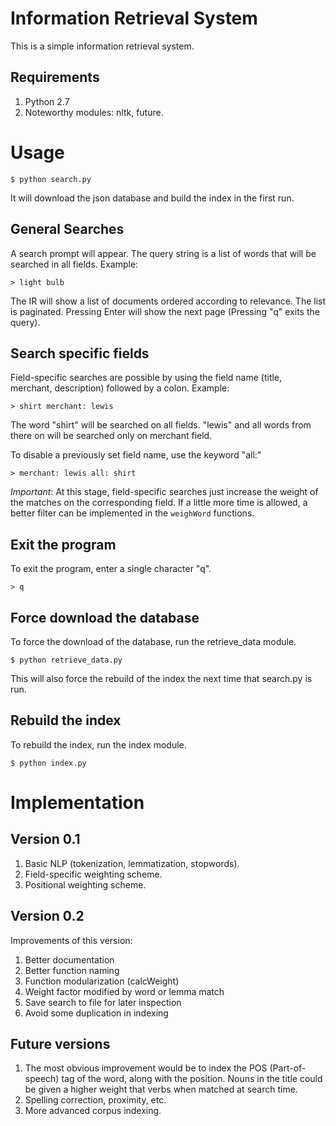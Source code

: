 # Information Retrieval System

This is a simple information retrieval system.

## Requirements

1. Python 2.7
2. Noteworthy modules: nltk, future. 

# Usage

	$ python search.py

It will download the json database and build the index in the first run.

## General Searches

A search prompt will appear. The query string is a list of words that will be searched in all fields. Example:

    > light bulb

The IR will show a list of documents ordered according to relevance. The
list is paginated. Pressing Enter will show the next page (Pressing "q"
exits the query).

## Search specific fields

Field-specific searches are possible by using the field name
(title, merchant, description) followed by a colon. Example:

	> shirt merchant: lewis

The word "shirt" will be searched on all fields. "lewis"
and all words from there on will be searched only on merchant 
field.

To disable a previously set field name, use the keyword "all:"

	> merchant: lewis all: shirt

*Important*: At this stage, field-specific searches 
just increase the weight of the matches on the corresponding field. 
If a little more time is allowed, a better filter can be implemented
in the `weighWord` functions.

## Exit the program

To exit the program, enter a single character "q".

	> q

## Force download the database

To force the download of the database, run the retrieve_data module.

	$ python retrieve_data.py

This will also force the rebuild of the index the next time that
search.py is run.

## Rebuild the index

To rebuild the index, run the index module.

	$ python index.py 


# Implementation

## Version 0.1

1. Basic NLP (tokenization, lemmatization, stopwords).
2. Field-specific weighting scheme.
3. Positional weighting scheme.

## Version 0.2

Improvements of this version:
	
1. Better documentation
2. Better function naming
3. Function modularization (calcWeight)
4. Weight factor modified by word or lemma match
5. Save search to file for later inspection
6. Avoid some duplication in indexing

## Future versions

1. The most obvious improvement would be to index the
POS (Part-of-speech) tag of the word, along with the
position. Nouns in the title could be given a higher weight that
verbs when matched at search time. 
2. Spelling correction, proximity, etc.
3. More advanced corpus indexing.










 










